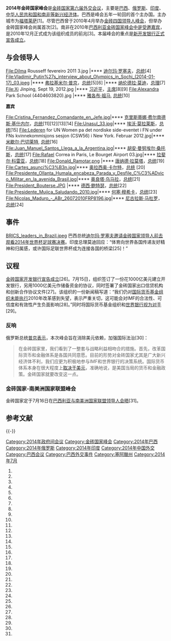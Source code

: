 **2014年金砖国家峰会**是[金砖国家第六届外交会议](../Page/金砖国家.md "wikilink")，主要是[巴西](../Page/巴西.md "wikilink")、[俄罗斯](../Page/俄罗斯.md "wikilink")、[印度](../Page/印度.md "wikilink")、[中华人民共和国和](https://zh.wikipedia.org/wiki/中华人民共和国 "wikilink")[南非等新兴经济体](https://zh.wikipedia.org/wiki/南非 "wikilink")。巴西是峰会五年一轮回的首个主办国。主办城市为[福塔莱萨](../Page/福塔莱萨.md "wikilink")\[1\]。尽管巴西曾于2010年4月举办[金砖四国领导人峰会](https://zh.wikipedia.org/wiki/金砖四国 "wikilink")，但举办金砖国家峰会尚属首次\[2\]。南非在2010年[巴西利亚金砖国家峰会中是受邀嘉宾](../Page/2010年金砖国家峰会.md "wikilink")，是2010年12月正式成为该组织成员的前兆\[3\]。本届峰会的重点是[新开发银行正式宣告成立](../Page/新开发银行.md "wikilink")。

## 与会领导人

<File:Dilma> Rousseff fevereiro 2011 3.jpg |****
[迪尔玛·罗塞夫](https://zh.wikipedia.org/wiki/迪尔玛·罗塞夫 "wikilink")，[总统](../Page/巴西总统.md "wikilink")\[4\]
<File:Vladimir_Putin%27s_interview_about_Olympics_in_Sochi_(2014-01-17)_03.jpeg>
|****
[弗拉基米尔·普京](../Page/弗拉基米尔·普京.md "wikilink")，[总统](../Page/俄罗斯总统.md "wikilink")\[5\]\[6\]
|****
[纳伦德拉·莫迪](../Page/纳伦德拉·莫迪.md "wikilink")，[总理](../Page/印度总理.md "wikilink")\[7\]
<File:Xi> Jinping, Sept 19, 2012.jpg |****
[习近平](../Page/习近平.md "wikilink")，[主席](../Page/中华人民共和国主席.md "wikilink")\[8\]\[9\]
<File:Alexandra> Park School (4404603820).jpg |****
[雅各布·祖马](https://zh.wikipedia.org/wiki/雅各布·祖马 "wikilink"),
[总统](../Page/南非总统.md "wikilink")\[10\]

**嘉宾**

<File:Cristina_Fernandez_Comandante_en_Jefe.jpg>|****
[克里斯蒂娜·费尔南德斯·基什内尔](https://zh.wikipedia.org/wiki/克里斯蒂娜·费尔南德斯·基什内尔 "wikilink")，[总统](../Page/阿根廷总统.md "wikilink")\[11\]\[12\]\[13\]\[14\]
<File:Unasul_33.jpg>|****
[埃沃·莫拉莱斯](../Page/埃沃·莫拉莱斯.md "wikilink")，[总统](../Page/玻利维亚总统.md "wikilink")\[15\]
<File:Lederen> for UN Women pa det nordiske side-eventet i FN under FNs
kvinnekommisjons sesjon (CSW56) i New York. Februar 2012.jpg|****
[米歇尔·巴切莱特](https://zh.wikipedia.org/wiki/米歇尔·巴切莱特 "wikilink"),
[总统](../Page/智利总统.md "wikilink")\[16\]
<File:Juan_Manuel_Santos_Llega_a_la_Argentina.jpg>|****
[胡安·曼努埃尔·桑托斯](../Page/胡安·曼努埃尔·桑托斯.md "wikilink")，[总统](../Page/哥伦比亚总统.md "wikilink")\[17\]
<File:Rafael> Correa in Paris, Le Bourget Airport 03.jpg|****
[拉斐尔·科雷亚](../Page/拉斐尔·科雷亚.md "wikilink")，[总统](../Page/厄瓜多尔总统.md "wikilink")\[18\]
<File:Donald_Ramotar.png> |****
[唐纳德·拉莫塔](../Page/唐纳德·拉莫塔.md "wikilink")，[总统](../Page/圭亚那总统.md "wikilink")\[19\]
<File:Cartes_asunci%C3%B3n.jpg>|****
[奥拉西奥·卡尔特](https://zh.wikipedia.org/wiki/奥拉西奥·卡尔特 "wikilink")，[总统](../Page/巴拉圭总统.md "wikilink")
\[20\]
<File:Presidente_Ollanta_Humala_encabeza_Parada_y_Desfile_C%C3%ADvico_Militar_en_la_avenida_Brasil.jpg>|****
[奥良塔·乌马拉](../Page/奥良塔·乌马拉.md "wikilink")，[总统](https://zh.wikipedia.org/wiki/秘鲁总统 "wikilink")\[21\]
<File:President_Bouterse.JPG> |****
[德西·鲍特瑟](../Page/德西·鲍特瑟.md "wikilink")，[总统](../Page/苏里南总统.md "wikilink")\[22\]
<File:Presidente_Mujica_Saludando_2010.jpg>|****
[何塞·穆希卡](../Page/何塞·穆希卡.md "wikilink")，[总统](https://zh.wikipedia.org/wiki/乌拉圭总统 "wikilink")\[23\]
<File:Nicolas_Maduro_-_ABr_26072010FRP8196.jpg>|****
[尼古拉斯·马杜罗](../Page/尼古拉斯·马杜罗.md "wikilink")，[总统](https://zh.wikipedia.org/wiki/委内瑞拉总统 "wikilink")\[24\]

## 事件

[BRICS_leaders_in_Brazil.jpeg](https://zh.wikipedia.org/wiki/File:BRICS_leaders_in_Brazil.jpeg "fig:BRICS_leaders_in_Brazil.jpeg")
巴西总统[迪尔玛·罗塞夫邀请金砖国家领导人前去观看](https://zh.wikipedia.org/wiki/迪尔玛·罗塞夫 "wikilink")[2014年世界杯足球赛决赛](https://zh.wikipedia.org/wiki/2014年世界杯足球赛决赛 "wikilink")。印度总理莫迪回应：“体育向世界各国传递友好精神和归属感，或许国际足联世界杯成为连接各国的桥梁\[25\]！”

## 议程

[金砖国家开发银行宣告成立](https://zh.wikipedia.org/wiki/金砖国家开发银行 "wikilink")\[26\]。7月15日，组织签订了一份花1000亿美元建立开发银行，另用1000亿美元作储备资金的协议，同时签署了金砖国家出口信贷机构和创新合作协议文件\[27\]。该组织的一份新闻稿写道：“我们仍对[国际货币基金组织未能执行](https://zh.wikipedia.org/wiki/国际货币基金组织 "wikilink")2010年改革感到失望，表示严重关切，这可能会对IMF的合法性、可信度和有效性产生负面影响\[28\]。”同时将国际货币基金组织和[世界银行视为对手](../Page/世界银行.md "wikilink")\[29\]。

### 反响

俄罗斯总统[普京表示](https://zh.wikipedia.org/wiki/普京 "wikilink")，本次峰会旨在消除美元依赖，加强国际法治\[30\]：

> 在金砖国家里，我们看到了一整套与战略利益相吻合的措施。首先，改革国际货币和金融体系是各国共同意愿。目前的形势对金砖国家尤其是广大新兴经济体不利，我们应更为积极地参与IMF和世界银行的决策系统。国际货币体系本身在很大程度上[取决于美元](../Page/布雷顿森林体系.md "wikilink")，准确地说，是美国当局的货币和金融政策。金砖国家就要改变这一点。

### 金砖国家-南美洲国家联盟峰会

金砖国家定于7月16日在[巴西利亚与](../Page/巴西利亚.md "wikilink")[南美洲国家联盟领导人会晤](../Page/南美洲国家联盟.md "wikilink")\[31\]。

## 参考文献

{{-}}

[Category:2014年政府间会议](https://zh.wikipedia.org/wiki/Category:2014年政府间会议 "wikilink")
[Category:金砖国家峰会](https://zh.wikipedia.org/wiki/Category:金砖国家峰会 "wikilink")
[Category:2014年巴西](https://zh.wikipedia.org/wiki/Category:2014年巴西 "wikilink")
[Category:2014年俄罗斯](https://zh.wikipedia.org/wiki/Category:2014年俄罗斯 "wikilink")
[Category:2014年印度](https://zh.wikipedia.org/wiki/Category:2014年印度 "wikilink")
[Category:2014年中国外交](https://zh.wikipedia.org/wiki/Category:2014年中国外交 "wikilink")
[Category:巴西会议](https://zh.wikipedia.org/wiki/Category:巴西会议 "wikilink")
[Category:巴西外交事件](https://zh.wikipedia.org/wiki/Category:巴西外交事件 "wikilink")
[Category:塞阿臘州](https://zh.wikipedia.org/wiki/Category:塞阿臘州 "wikilink")
[Category:2014年7月](https://zh.wikipedia.org/wiki/Category:2014年7月 "wikilink")

1.

2.

3.

4.

5.
6.

7.
8.
9.

10.
11.

12.

13.

14.

15.

16.
17.
18.
19.
20.
21.
22.
23.
24.
25.

26.

27.

28.

29.

30.

31.
